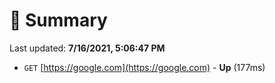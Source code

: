 # 📖 Summary
Last updated: **7/16/2021, 5:06:47 PM**

- `GET` [https://google.com](https://google.com) - **Up** (177ms)
